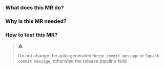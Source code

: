 ### What does this MR do?


### Why is this MR needed?


### How to test this MR?


> :warning:
>
> Do not change the auto-generated `Merge commit message` or `Squash commit message`, otherwise the release pipeline fails!
